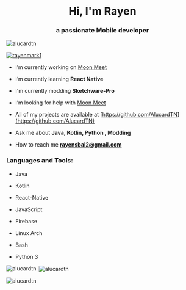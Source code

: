 <h1 align="center">Hi, I'm Rayen</h1>
<h3 align="center">a passionate Mobile developer</h3>

<p align="left"> <img src="https://komarev.com/ghpvc/?username=alucardtn&label=Profile%20views&color=0e75b6&style=flat" alt="alucardtn" /> </p>

<p align="left"> <a href="https://twitter.com/rayenmark1" target="blank"><img src="https://img.shields.io/twitter/follow/rayenmark1?logo=twitter&style=for-the-badge" alt="rayenmark1" /></a> </p>

-  I’m currently working on [Moon Meet](https://github.com/AlucardTn/MoonMeet)

-  I’m currently learning **React Native**

-  I'm currently modding **Sketchware-Pro**

-  I’m looking for help with [Moon Meet](https://github.com/AlucardTn/MoonMeet)

-  All of my projects are available at [https://github.com/AlucardTN](https://github.com/AlucardTN)

-  Ask me about **Java, Kotlin, Python , Modding**

-  How to reach me **rayensbai2@gmail.com**

<h3 align="left">Languages and Tools:</h3>
<p align="left"> 

- Java

- Kotlin
 
- React-Native

- JavaScript

- Firebase
 
- Linux Arch

- Bash

- Python 3
</p>

<p><img align="left" src="https://github-readme-stats.vercel.app/api/top-langs?username=alucardtn&show_icons=true&locale=en&layout=compact" alt="alucardtn" /></p>


<p>&nbsp;<img align="center" src="https://github-readme-stats.vercel.app/api?username=alucardtn&show_icons=true&locale=en" alt="alucardtn" /></p>


<p><img align="center" src="https://github-readme-streak-stats.herokuapp.com/?user=alucardtn&" alt="alucardtn" /></p>

